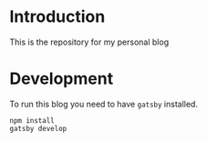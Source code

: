 # Introduction

This is the repository for my personal blog

# Development

To run this blog you need to have `gatsby` installed. 

```
npm install
gatsby develop
```
